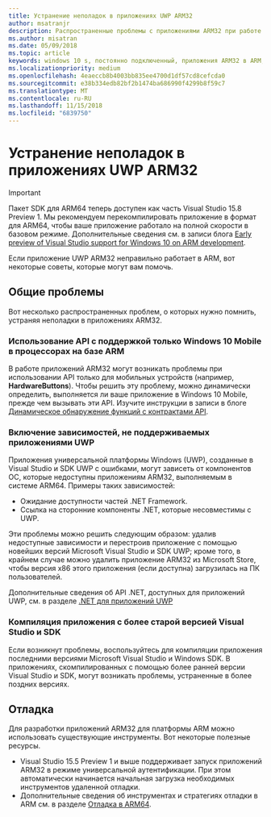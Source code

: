 ```yaml
---
title: Устранение неполадок в приложениях UWP ARM32
author: msatranjr
description: Распространенные проблемы с приложениями ARM32 при работе в ARM и способы их устранения.
ms.author: misatran
ms.date: 05/09/2018
ms.topic: article
keywords: windows 10 s, постоянно подключенный, приложения ARM32 в ARM, windows 10 в ARM, устранение неполадок
ms.localizationpriority: medium
ms.openlocfilehash: 4eaeccb8b4003bb835ee4700d1df57cd8cefcda0
ms.sourcegitcommit: e38b334edb82bf2b1474ba686990f4299b8f59c7
ms.translationtype: MT
ms.contentlocale: ru-RU
ms.lasthandoff: 11/15/2018
ms.locfileid: "6839750"
---
```

# <a name="troubleshooting-arm32-uwp-apps"></a>Устранение неполадок в приложениях UWP ARM32
>[!IMPORTANT]
> Пакет SDK для ARM64 теперь доступен как часть Visual Studio 15.8 Preview 1. Мы рекомендуем перекомпилировать приложение в формат для ARM64, чтобы ваше приложение работало на полной скорости в базовом режиме. Дополнительные сведения см. в записи блога [Early preview of Visual Studio support for Windows 10 on ARM development](https://blogs.windows.com/buildingapps/2018/05/08/visual-studio-support-for-windows-10-on-arm-development/).

Если приложение UWP ARM32 неправильно работает в ARM, вот некоторые советы, которые могут вам помочь. 

## <a name="common-issues"></a>Общие проблемы
Вот несколько распространенных проблем, о которых нужно помнить, устраняя неполадки в приложениях ARM32.

### <a name="using-windows-10-mobile-only-apis-on-arm-based-processors"></a>Использование API с поддержкой только Windows 10 Mobile в процессорах на базе ARM 
В работе приложений ARM32 могут возникать проблемы при использовании API только для мобильных устройств (например, **HardwareButtons**). Чтобы решить эту проблему, можно динамически определить, выполняется ли ваше приложение в Windows 10 Mobile, прежде чем вызывать эти API. Изучите инструкции в записи в блоге [Динамическое обнаружение функций с контрактами API](https://blogs.windows.com/buildingapps/2015/09/15/dynamically-detecting-features-with-api-contracts-10-by-10/).

### <a name="including-dependencies-not-supported-by-uwp-apps"></a>Включение зависимостей, не поддерживаемых приложениями UWP
Приложения универсальной платформы Windows (UWP), созданные в Visual Studio и SDK UWP с ошибками, могут зависеть от компонентов ОС, которые недоступны приложениям ARM32, выполняемым в системе ARM64. Примеры таких зависимостей:

- Ожидание доступности частей .NET Framework.
- Ссылка на сторонние компоненты .NET, которые несовместимы с UWP.

Эти проблемы можно решить следующим образом: удалив недоступные зависимости и перестроив приложение с помощью новейших версий Microsoft Visual Studio и SDK UWP; кроме того, в крайнем случае можно удалить приложение ARM32 из Microsoft Store, чтобы версия x86 этого приложения (если доступна) загрузилась на ПК пользователей. 

Дополнительные сведения об API .NET, доступных для приложений UWP, см. в разделе [.NET для приложений UWP](https://msdn.microsoft.com/library/windows/apps/mt185501.aspx)

### <a name="compiling-an-app-with-an-older-version-of-visual-studio-and-sdk"></a>Компиляция приложения с более старой версией Visual Studio и SDK
Если возникнут проблемы, воспользуйтесь для компиляции приложения последними версиями Microsoft Visual Studio и Windows SDK. В приложениях, скомпилированных с помощью более ранней версии Visual Studio и SDK, могут возникать проблемы, устраненные в более поздних версиях.

## <a name="debugging"></a>Отладка
Для разработки приложений ARM32 для платформы ARM можно использовать существующие инструменты. Вот некоторые полезные ресурсы.

- Visual Studio 15.5 Preview 1 и выше поддерживает запуск приложений ARM32 в режиме универсальной аутентификации. При этом автоматически начинается начальная загрузка необходимых инструментов удаленной отладки.
- Дополнительные сведения об инструментах и стратегиях отладки в ARM см. в разделе [Отладка в ARM64](https://docs.microsoft.com/en-us/windows-hardware/drivers/debugger/debugging-arm64).